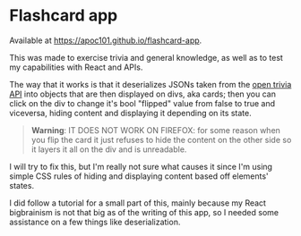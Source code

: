 # Flashcard app

Available at https://apoc101.github.io/flashcard-app.

This was made to exercise trivia and general knowledge, as well as to test my capabilities with React and APIs.

The way that it works is that it deserializes JSONs taken from the [open trivia API](https://opentdb.com/) into objects that are then displayed on divs, aka cards; 
then you can click on the div to change it's bool "flipped" value from false to true and viceversa, hiding content and displaying it depending on its state.

> **Warning**: IT DOES NOT WORK ON FIREFOX: for some reason when you flip the card it just refuses to hide the content on the other side so it layers it all on the div and is unreadable.

I will try to fix this, but I'm really not sure what causes it since I'm using simple CSS rules of hiding and displaying content based off elements' states.

I did follow a tutorial for a small part of this, mainly because my React bigbrainism is not that big as of the writing of this app, so I needed some assistance on a few things like deserialization.
